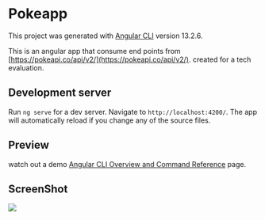 # Pokeapp

This project was generated with [Angular CLI](https://github.com/angular/angular-cli) version 13.2.6.

This is an angular app that consume end points from [https://pokeapi.co/api/v2/](https://pokeapi.co/api/v2/).
created for a tech evaluation.

## Development server

Run `ng serve` for a dev server. Navigate to `http://localhost:4200/`. The app will automatically reload if you change any of the source files.

## Preview

watch out a demo [Angular CLI Overview and Command Reference](https://joserobertoarias.github.io/pokemonapp/) page.

## ScreenShot

![]('')
